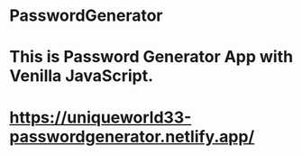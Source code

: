 # PasswordGenerator
# This is Password Generator App with Venilla JavaScript.
# https://uniqueworld33-passwordgenerator.netlify.app/
